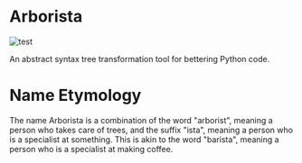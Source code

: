 # Arborista
![test](https://github.com/AustinScola/arborista/workflows/Python%20package/badge.svg)

An abstract syntax tree transformation tool for bettering Python code.

# Name Etymology

The name Arborista is a combination of the word "arborist", meaning a person who takes care of
trees, and the suffix "ista", meaning a person who is a specialist at something. This is akin to the
word "barista", meaning a person who is a specialist at making coffee.
